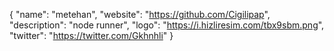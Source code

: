 {
  "name": "metehan",
  "website": "https://github.com/Cigilipap",
  "description": "node runner",
  "logo": "https://i.hizliresim.com/tbx9sbm.png",
  "twitter": "https://twitter.com/Gkhnhli"
}
